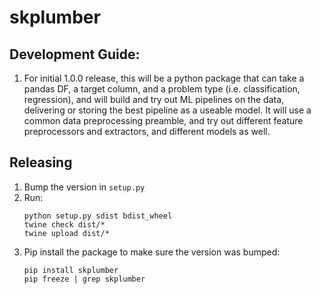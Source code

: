 # skplumber

## Development Guide:

1. For initial 1.0.0 release, this will be a python package that can take a pandas DF, a target column, and a problem type (i.e. classification, regression), and will build and try out ML pipelines on the data, delivering or storing the best pipeline as a useable model. It will use a common data preprocessing preamble, and try out different feature preprocessors and extractors, and different models as well.

## Releasing

1. Bump the version in `setup.py`
1. Run:
   ```shell
   python setup.py sdist bdist_wheel
   twine check dist/*
   twine upload dist/*
   ```
1. Pip install the package to make sure the version was bumped:
   ```shell
   pip install skplumber
   pip freeze | grep skplumber
   ```
